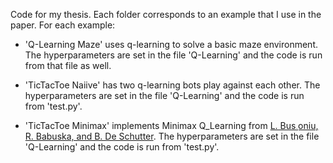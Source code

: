 Code for my thesis. Each folder corresponds to an example that I use in the paper. For each example: 

- 'Q-Learning Maze' uses q-learning to solve a basic maze environment. The hyperparameters are set in the file 'Q-Learning' and the code is run from that file as well.

- 'TicTacToe Naiive' has two q-learning bots play against each other. The hyperparameters are set in the file 'Q-Learning' and the code is run from 'test.py'.

- 'TicTacToe Minimax' implements Minimax Q_Learning from [L. Bus¸oniu, R. Babuska, and B. De Schutter](http://www.dcsc.tudelft.nl/~bdeschutter/pub/rep/10_003.pdf). The hyperparameters are set in the file 'Q-Learning' and the code is run from 'test.py'.